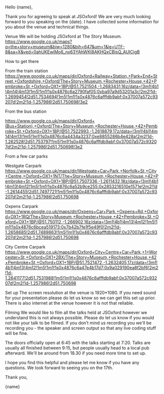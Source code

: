 Hello {name},

Thank you for agreeing to speak at JSOxford! We are very much looking forward to you speaking on the {date}. I have collected some information for you about the venue and technical things. 

Venue
We will be holding JSOxford at The Story Museum.
https://www.google.co.uk/maps?q=the+story+museum&biw=1280&bih=647&um=1&ie=UTF-8&sa=X&ved=0ahUKEwiMo6_nx63YAhWKI8AKHQxCBjsQ_AUICigB

How to get there

From the train station
https://www.google.co.uk/maps/dir/Oxford+Railway+Station,+Park+End+Street,+Oxfordshire,+Oxford/The+Story+Museum,+Rochester+House,+42+Pembroke+St,+Oxford+OX1+1BP/@51.7521504,-1.2683431,16z/data=!3m1!4b1!4m14!4m13!1m5!1m1!1s0x4876c6a2790faf05:0xba97a9d53201a3c!2m2!1d-1.2699454!2d51.7534694!1m5!1m1!1s0x4876c6afffdb9abf:0x37007a572c93207d!2m2!1d-1.257986!2d51.750698!3e2

From the bus station

https://www.google.co.uk/maps/dir/Oxford+(Bus+Station),+Oxford/The+Story+Museum,+Rochester+House,+42+Pembroke+St,+Oxford+OX1+1BP/@51.7522993,-1.2618879,17z/data=!3m1!4b1!4m14!4m13!1m5!1m1!1s0x4876c6a4434a3237:0xe8855286b4e428a!2m2!1d-1.262528!2d51.753797!1m5!1m1!1s0x4876c6afffdb9abf:0x37007a572c93207d!2m2!1d-1.257986!2d51.750698!3e2

From a few car parks

Westgate Carpark
https://www.google.co.uk/maps/dir/Westgate+Car+Park,+Norfolk+St,+City+Centre,+Oxford+OX1+1NT/The+Story+Museum,+Rochester+House,+42+Pembroke+St,+Oxford+OX1+1BP/@51.7507336,-1.2611432,18z/data=!3m1!4b1!4m13!4m12!1m5!1m1!1s0x4876c6a52b9ce255:0x2853216510e1571e!2m2!1d-1.2614455!2d51.7497721!1m5!1m1!1s0x4876c6afffdb9abf:0x37007a572c93207d!2m2!1d-1.257986!2d51.750698

Oxpens Carpark
https://www.google.co.uk/maps/dir/Oxpens+Car+Park,+Oxpens+Rd,+Oxford+OX1+1RQ/The+Story+Museum,+Rochester+House,+42+Pembroke+St,+Oxford+OX1+1BP/@51.750112,-1.266902,16z/data=!3m1!4b1!4m13!4m12!1m5!1m1!1s0x4876c6bcea519173:0x7b42b7fe1f5e49f0!2m2!1d-1.2658685!2d51.7489863!1m5!1m1!1s0x4876c6afffdb9abf:0x37007a572c93207d!2m2!1d-1.257986!2d51.750698

City Centre Carpark
https://www.google.co.uk/maps/dir/Oxford+City+Centre+Car+Park,+1+Worcester+St,+Oxford+OX1+2BX/The+Story+Museum,+Rochester+House,+42+Pembroke+St,+Oxford+OX1+1BP/@51.7521472,-1.2632405,17z/data=!3m1!4b1!4m13!4m12!1m5!1m1!1s0x4876c6a47e4b17d7:0x9a029190ea8f2bf6!2m2!1d-1.2641177!2d51.7531988!1m5!1m1!1s0x4876c6afffdb9abf:0x37007a572c93207d!2m2!1d-1.257986!2d51.750698


Set up
The screen resolution at the venue is 1920*1080. If you need sound for your presentation please do let us know so we can get this set up prior.
There is also internet at the venue however it is not that reliable. 

Filming
We would like to film all the talks held at JSOxford however we understand this is not always possible. Please do let us know if you would not like your talk to be filmed. 
If you don’t mind us recording you we'll be recording you - the speaker and screen output so that any live coding stuff will be fine.


The doors officially open at 6:45 with the talks starting at 7:20. Talks are usually all finished between 9:15, but people usually head to a local pub afterward. We'll be around from 18.30 if you need more time to set up.

I hope you find this helpful and please let me know if you have any questions. We look forward to seeing you on the 17th.

Thank you,

{name}
